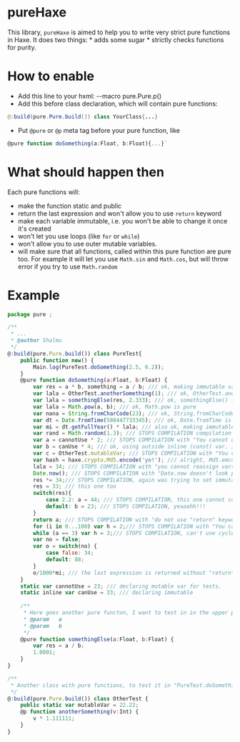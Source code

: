 
pureHaxe
========

This library, `pureHaxe` is aimed to help you to write very strict pure functions in Haxe. It does two things: 
	* adds some sugar
	* strictly checks functions for purity.
	
How to enable
=============

* Add this line to your hxml:
		--macro pure.Pure.p()
* Add this before class declaration, which will contain pure functions:
```java
@:build(pure.Pure.build()) class YourClass{...}
```

* Put `@pure` or `@p` meta tag before your pure function, like 
```javascript
@pure function doSomething(a:Float, b:Float){...}`
```

What should happen then
=======================
Each pure functions will:

* make the function static and public
* return the last expression and won't allow you to use `return` keyword
* make each variable immutable, i.e. you won't be able to change it once it's created
* won't let you use loops (like `for` or `while`)
* won't allow you to use outer mutable variables.
* will make sure that all functions, called within this pure function are pure too. For example it will let you use `Math.sin` and `Math.cos`, but will throw error if you try to use `Math.random`


Example
=======

```javascript
package pure ;

/**
 * ...
 * @author Shalmu
 */
@:build(pure.Pure.build()) class PureTest{
	public function new() {
		Main.log(PureTest.doSomething(2.5, 6.2));
	}
	@pure function doSomething(a:Float, b:Float) {
		var res = a * b, something = a / b; /// ok, making immutable variables
		var lala = OtherTest.anotherSomething(1); /// ok, OtherTest.anotherSomething() is pure
		var lala = somethingElse(res, 2.333); /// ok, somethingElse() is pure
		var lala = Math.pow(a, b); /// ok, Math.pow is pure
		var nana = String.fromCharCode(23); /// ok, String.fromCharCode is pure
		var dt = Date.fromTime(580447733345); /// ok, Date.fromTime is pure too
		var mi = dt.getFullYear() * lala; /// also ok, making immutable from pure and immutable
		var rand = Math.random(1.3); /// STOPS COMPILATION compilation with "Math.random doesn't look pure"
		var a = cannotUse * 2; /// STOPS COMPILATION with "You cannot use mutable variables from outsise"
		var b = canUse * 4; /// ok, using outside inline (const) var. If it was mutable, it would stop.
		var c = OtherTest.mutableVar; /// STOPS COMPILATION with "You cannot use mutable variables from outsise"
		var hash = haxe.crypto.Md5.encode('yo!'); /// alright, Md5.emcode is pure
		lala = 34; /// STOPS COMPILATION with "you cannot reassign vars in pure functions
		Date.now(); /// STOPS COMPILATION with "Date.now doesn't look pure
		res *= 34;/// STOPS COMPILATION, again was trying to set immutable
		res = 33; /// this one too
		switch(res){
			case 2.2: a = 44; /// STOPS COMPILATION, this one cannot compile!
			default: b = 23; /// STOPS COMPILATION, yeaaahh!!!
		}
		return a; /// STOPS COMPILATION with "do not use "return" keyword, the last expression will return anyway
		for (i in 0...100) var h = 2;/// STOPS COMPILATION with "You cannot use cycles in pure functions"
		while (a == 3) var h = 3;/// STOPS COMPILATION, can't use cycles!
		var no = false;
		var o = switch(no) {
			case false: 34;
			default: 88;
		}
		o/1000*mi; /// the last expression is returned without "return" word, because pure functions must return something, why bother with "return" keyword?
	}
	static var cannotUse = 23; /// declaring mutable var for tests.
	static inline var canUse = 33; /// declaring immutable
	
	/**
	 * Here goes another pure functon, I want to test in in the upper pure function.
	 * @param	a
	 * @param	b
	 */
	@pure function somethingElse(a:Float, b:Float) {
		var res = a / b;
		1.0001;
	}
}

/**
 * Another class with pure functions, to test it in "PureTest.doSomething"
 */
@:build(pure.Pure.build()) class OtherTest {
	public static var mutableVar = 22.22;
	@p function anotherSomething(v:Int) {
		v * 1.111111;
	}
}
```
